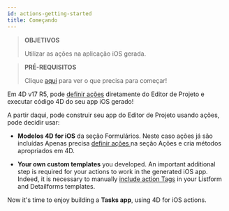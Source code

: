```yaml
---
id: actions-getting-started
title: Começando
---
```


> **OBJETIVOS**
> 
> Utilizar as ações na aplicação iOS gerada.


> **PRÉ-REQUISITOS**
> 
> Clique [aqui](prerequisites.html) para ver o que precisa para começar!

Em 4D v17 R5, pode [definir ações](actions.html) diretamente do Editor de Projeto e executar código 4D do seu app iOS gerado!

A partir daqui, pode construir seu app do Editor de Projeto usando ações, pode decidir usar:

* **Modelos 4D for iOS** da seção Formulários. Neste caso ações já são incluídas Apenas precisa [definir ações ](define-first-action.html) na seção Ações e cria métodos apropriados em 4D.

* **Your own custom templates** you developed. An important additional step is required for your actions to work in the generated iOS app. Indeed, it is necessary to manually [include action Tags](action-custom-template.html) in your Listform and Detailforms templates.

Now it's time to enjoy building a **Tasks app**, using 4D for iOS actions.
